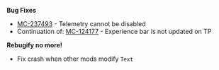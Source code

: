 **Bug Fixes**

- [MC-237493](https://bugs.mojang.com/browse/MC-237493) - Telemetry cannot be disabled
- Continuation of: [MC-124177](https://bugs.mojang.com/browse/MC-124177) - Experience bar is not updated on TP

**Rebugify no more!**

- Fix crash when other mods modify `Text`
